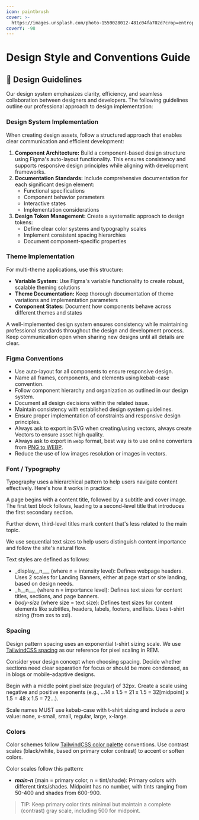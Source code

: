 ```yaml
---
icon: paintbrush
cover: >-
  https://images.unsplash.com/photo-1559028012-481c04fa702d?crop=entropy&cs=srgb&fm=jpg&ixid=M3wxOTcwMjR8MHwxfHNlYXJjaHw0fHx3ZWIlMjBkZXNpZ258ZW58MHx8fHwxNzM2ODQ0OTk4fDA&ixlib=rb-4.0.3&q=85
coverY: -98
---
```


# Design Style and Conventions Guide

## :art: Design Guidelines

Our design system emphasizes clarity, efficiency, and seamless collaboration between designers and developers. The following guidelines outline our professional approach to design implementation:

### Design System Implementation

When creating design assets, follow a structured approach that enables clear communication and efficient development:

1. **Component Architecture:** Build a component-based design structure using Figma's auto-layout functionality. This ensures consistency and supports responsive design principles while aligning with development frameworks.
2. **Documentation Standards:** Include comprehensive documentation for each significant design element:
   - Functional specifications
   - Component behavior parameters
   - Interactive states
   - Implementation considerations
3. **Design Token Management:** Create a systematic approach to design tokens:
   - Define clear color systems and typography scales
   - Implement consistent spacing hierarchies
   - Document component-specific properties

### Theme Implementation

For multi-theme applications, use this structure:

- **Variable System:** Use Figma's variable functionality to create robust, scalable theming solutions
- **Theme Documentation:** Keep thorough documentation of theme variations and implementation parameters
- **Component States:** Document how components behave across different themes and states

A well-implemented design system ensures consistency while maintaining professional standards throughout the design and development process. Keep communication open when sharing new designs until all details are clear.

### Figma Conventions

- Use auto-layout for all components to ensure responsive design.
- Name all frames, components, and elements using kebab-case convention.
- Follow component hierarchy and organization as outlined in our design system.
- Document all design decisions within the related issue.
- Maintain consistency with established design system guidelines.
- Ensure proper implementation of constraints and responsive design principles.
- Always ask to export in SVG when creating/using vectors, always create Vectors to ensure asset high quality.
- Always ask to export in `webp` format, best way is to use online converters from [PNG to WEBP](https://cloudconvert.com/png-to-webp).
- Reduce the use of low images resolution or images in vectors.

### Font / Typography

Typography uses a hierarchical pattern to help users navigate content effectively. Here's how it works in practice:

A page begins with a content title, followed by a subtitle and cover image. The first text block follows, leading to a second-level title that introduces the first secondary section.

Further down, third-level titles mark content that's less related to the main topic.

We use sequential text sizes to help users distinguish content importance and follow the site's natural flow.

Text styles are defined as follows:

- \_display\_\_n\_\_\_ (where n = intensity level): Defines webpage headers. Uses 2 scales for Landing Banners, either at page start or site landing, based on design needs.
- \_h\_\_n\_\_\_ (where n = importance level): Defines text sizes for content titles, sections, and page banners.
- _body-size_ (where size = text size): Defines text sizes for content elements like subtitles, headers, labels, footers, and lists. Uses t-shirt sizing (from xxs to xxl).

### Spacing

Design pattern spacing uses an exponential t-shirt sizing scale. We use [TailwindCSS spacing](https://tailwindcss.com/docs/customizing-spacing#default-spacing-scale) as our reference for pixel scaling in REM.

Consider your design concept when choosing spacing. Decide whether sections need clear separation for focus or should be more condensed, as in blogs or mobile-adaptive designs.

Begin with a middle point pixel size (regular) of 32px. Create a scale using negative and positive exponents (e.g., ...14 x 1.5 = 21 x 1.5 = 32\[midpoint] x 1.5 = 48 x 1.5 = 72...).

Scale names MUST use kebab-case with t-shirt sizing and include a zero value: none, x-small, small, regular, large, x-large.

### Colors

Color schemes follow [TailwindCSS color palette](https://tailwindcss.com/docs/customizing-colors#default-color-palette) conventions. Use contrast scales (black/white, based on primary color contrast) to accent or soften colors.

Color scales follow this pattern:

- _**main-n**_ (main = primary color, n = tint/shade): Primary colors with different tints/shades. Midpoint has no number, with tints ranging from 50-400 and shades from 600-900.

> TIP: Keep primary color tints minimal but maintain a complete (contrast) gray scale, including 500 for midpoint.
